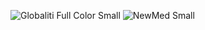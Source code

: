 ![Globaliti Full Color Small](https://user-images.githubusercontent.com/101322338/184590357-32489185-2e2e-4669-91a8-4daeb6a53c36.svg)
![NewMed Small](https://user-images.githubusercontent.com/101322338/184590391-99f35a10-42fc-4b91-835f-46eee2b5094b.svg)

